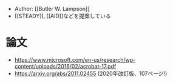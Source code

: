 - Author: [[Butler W. Lampson]]
- [[STEADY]], [[AID]]などを提案している
# 論文
- https://www.microsoft.com/en-us/research/wp-content/uploads/2016/02/acrobat-17.pdf
- https://arxiv.org/abs/2011.02455 (2020年改訂版、107ページ!)